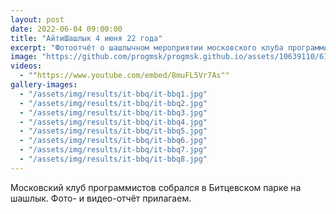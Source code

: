 ```yaml
---
layout: post
date: 2022-06-04 09:00:00
title: "АйтиШашлык 4 июня 22 года"
excerpt: "Фотоотчёт о шашлычном мероприятии московского клуба программистов."
image: "https://github.com/progmsk/progmsk.github.io/assets/10639110/61605d32-8068-4497-8449-2685cf5127ab"
videos:
  - ""https://www.youtube.com/embed/8muFL5Vr7As""
gallery-images:
  - "/assets/img/results/it-bbq/it-bbq1.jpg"
  - "/assets/img/results/it-bbq/it-bbq2.jpg"
  - "/assets/img/results/it-bbq/it-bbq3.jpg"
  - "/assets/img/results/it-bbq/it-bbq4.jpg"
  - "/assets/img/results/it-bbq/it-bbq5.jpg"
  - "/assets/img/results/it-bbq/it-bbq6.jpg"
  - "/assets/img/results/it-bbq/it-bbq7.jpg"
  - "/assets/img/results/it-bbq/it-bbq8.jpg"
---
```


Московский клуб программистов собрался в Битцевском парке на шашлык. Фото- и видео-отчёт прилагаем.
